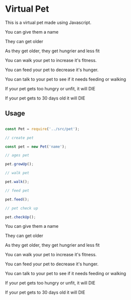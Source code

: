 # Virtual Pet

This is a virtual pet made using Javascript. 



You can give them a name

They can get older

As they get older, they get hungrier and less fit

You can walk your pet to increase it's fitness. 

You can feed your pet to decrease it's hunger.

You can talk to your pet to see if it needs feeding or walking

If your pet gets too hungry or unfit, it will DIE 

If your pet gets to 30 days old it will DIE 

## Usage

```javascript

const Pet = require('../src/pet');

// create pet

const pet = new Pet('name');

// ages pet

pet.growUp();

// walk pet

pet.walk();

// feed pet

pet.feed();

// pet check up

pet.checkUp();

```

You can give them a name

They can get older

As they get older, they get hungrier and less fit

You can walk your pet to increase it's fitness. 

You can feed your pet to decrease it's hunger.

You can talk to your pet to see if it needs feeding or walking

If your pet gets too hungry or unfit, it will DIE 

If your pet gets to 30 days old it will DIE 

